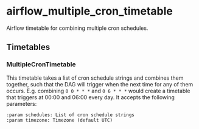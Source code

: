 # airflow_multiple_cron_timetable
Airflow timetable for combining multiple cron schedules.

## Timetables
### MultipleCronTimetable
This timetable takes a list of cron schedule strings and combines them together, such that the DAG will trigger when the next time for any of them occurs.
E.g. combining `0 0 * * *` and `0 6 * * *` would create a timetable that triggers at 00:00 and 06:00 every day.
It accepts the following parameters:

    :param schedules: List of cron schedule strings
    :param timezone: Timezone (default UTC)

